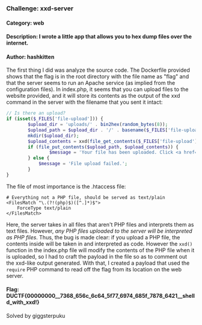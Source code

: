 ### Challenge: xxd-server

#### Category: web

#### Description: I wrote a little app that allows you to hex dump files over the internet.

#### Author: hashkitten

The first thing I did was analyze the source code. The Dockerfile provided shows that the flag is in the root directory with the file name as "flag" and that the server seems to run an Apache service (as implied from the configuration files). In index.php, it seems that you can upload files to the website provided, and it will store its contents as the output of the xxd command in the server with the filename that you sent it intact:

```php
// Is there an upload?
if (isset($_FILES['file-upload'])) {
        $upload_dir = 'uploads/' . bin2hex(random_bytes(8));
        $upload_path = $upload_dir . '/' . basename($_FILES['file-upload']['name']);
        mkdir($upload_dir);
        $upload_contents = xxd(file_get_contents($_FILES['file-upload']['tmp_name']));
        if (file_put_contents($upload_path, $upload_contents)) {
                $message = 'Your file has been uploaded. Click <a href="' . htmlspecialchars($upload_path) . '">here</a> to view';
        } else {
            $message = 'File upload failed.';
        }
}
```

The file of most importance is the .htaccess file:

```
# Everything not a PHP file, should be served as text/plain
<FilesMatch "\.(?!(php)$)([^.]*)$">
    ForceType text/plain
</FilesMatch>
```

Here, the server takes in all files that aren't PHP files and interprets them as text files. However, *any PHP files uploaded to the server will be interpreted as PHP files*. Thus, the bug is made clear: if you upload a PHP file, the contents inside will be taken in and interpreted as code. However the ```xxd()``` function in the index.php file will modify the contents of the PHP file when it is uploaded, so I had to craft the payload in the file so as to comment out the xxd-like output generated. With that, I created a payload that used the ```require``` PHP command to read off the flag from its location on the web server.

#### Flag: DUCTF{00000000__7368_656c_6c64_5f77_6974_685f_7878_6421__shelld_with_xxd!}

Solved by giggsterpuku
